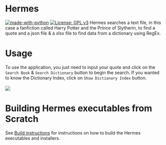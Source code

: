 # Hermes 

[![made-with-python](https://img.shields.io/badge/Made%20with-Python-1f425f.svg)](https://www.python.org/) [![License: GPL v3](https://img.shields.io/badge/License-GPLv3-blue.svg)](https://www.gnu.org/licenses/gpl-3.0) 
Hermes searches a text file, in this case a fanfiction called Harry Potter and the Prince of Slytherin, to find a quote and a json file & a xlsx file to find data from a dictionary using RegEx. 

# Usage

To use the application, you just need to input your quote and click on the `Search Book` & `Search Dictionary` button to begin the search. If you wanted to know the Dictionary Index, click on `Show Dictionary Index` button.</br></br>
![](https://raw.githubusercontent.com/arzkar/Hermes/main/images/app.gif)

# Building Hermes executables from Scratch

See <a href=https://github.com/arzkar/Hermes/blob/main/spec/README.md>Build instructions</a> for instructions on how to build the Hermes executables and installers.
